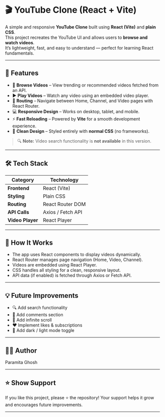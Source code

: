 # 🎬 YouTube Clone (React + Vite)

A simple and responsive **YouTube Clone** built using **React (Vite)** and **plain CSS**.  
This project recreates the YouTube UI and allows users to **browse and watch videos**.  
It’s lightweight, fast, and easy to understand — perfect for learning React fundamentals.

---

## 🚀 Features

- 🎥 **Browse Videos** – View trending or recommended videos fetched from an API.  
- ▶️ **Play Videos** – Watch any video using an embedded video player.  
- 🧭 **Routing** – Navigate between Home, Channel, and Video pages with React Router.  
- 💻 **Responsive Design** – Works on desktop, tablet, and mobile.  
- ⚡ **Fast Reloading** – Powered by **Vite** for a smooth development experience.  
- 🎨 **Clean Design** – Styled entirely with **normal CSS** (no frameworks).

> 🔍 **Note:** Video search functionality is **not available** in this version.

---

## 🛠️ Tech Stack

| Category | Technology |
|-----------|-------------|
| **Frontend** | React (Vite) |
| **Styling** | Plain CSS |
| **Routing** | React Router DOM |
| **API Calls** | Axios / Fetch API |
| **Video Player** | React Player |

---

## 🧠 How It Works

- The app uses React components to display videos dynamically.
- React Router manages page navigation (Home, Video, Channel).
- Videos are embedded using React Player.
- CSS handles all styling for a clean, responsive layout.
- API data (if enabled) is fetched through Axios or Fetch API.

---
  
## 💡 Future Improvements

- 🔍 Add search functionality
- 💬 Add comments section
- 📜 Add infinite scroll
- ❤️ Implement likes & subscriptions
- 🌙 Add dark / light mode toggle

---

## 🧑‍💻 Author
Paramita Ghosh

---

## ⭐ Show Support
If you like this project, please ⭐ the repository!
Your support helps it grow and encourages future improvements.

---
